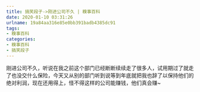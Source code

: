 ```yaml
---
title: 搞笑段子->刚进公司不久 | 糗事百科
date: 2020-01-10 03:31:26
urlname: 19a84aa316e85e0bb391badb4385dc91
tags: 
- 糗事百科
categories:
- 糗事百科
- 搞笑段子
---
```

刚进公司不久，听说在我之前这个部门已经断断续续走了很多人，试用期过了就走了也没交什么保险，今天又从别的部门听到说等到年底就把我也辞了以保持他们的绝对利润，现在还用得上，怪不得这样的公司能赚钱，他们真会赚~


